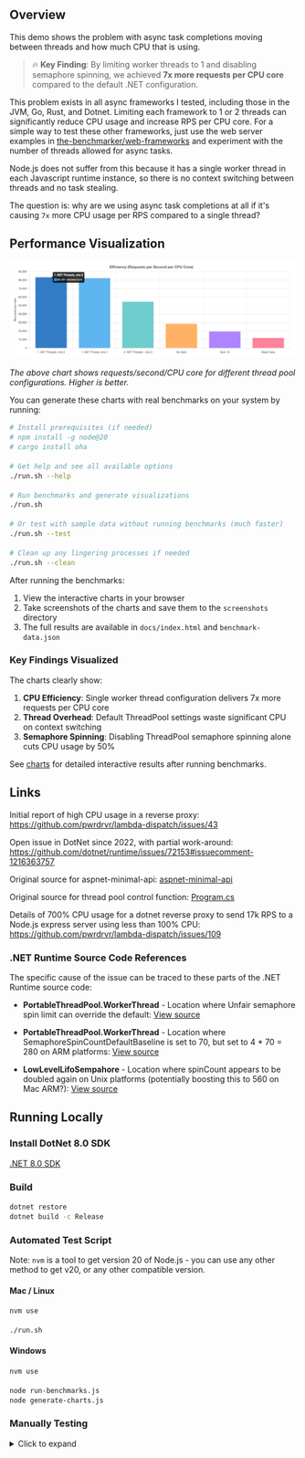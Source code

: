 ## Overview

This demo shows the problem with async task completions moving between threads and how much CPU that is using.

> 🔥 **Key Finding**: By limiting worker threads to 1 and disabling semaphore spinning, we achieved **7x more requests per CPU core** compared to the default .NET configuration.

This problem exists in all async frameworks I tested, including those in the JVM, Go, Rust, and Dotnet.  Limiting each framework to 1 or 2 threads can significantly reduce CPU usage and increase RPS per CPU core.  For a simple way to test these other frameworks, just use the web server examples in [the-benchmarker/web-frameworks](https://github.com/the-benchmarker/web-frameworks) and experiment with the number of threads allowed for async tasks.

Node.js does not suffer from this because it has a single worker thread in each Javascript runtime instance, so there is no context switching between threads and no task stealing.

The question is: why are we using async task completions at all if it's causing `7x` more CPU usage per RPS compared to a single thread?

## Performance Visualization

![Efficiency Chart](screenshots/efficiency-chart.png)

*The above chart shows requests/second/CPU core for different thread pool configurations. Higher is better.*

You can generate these charts with real benchmarks on your system by running:

```bash
# Install prerequisites (if needed)
# npm install -g node@20
# cargo install oha

# Get help and see all available options
./run.sh --help

# Run benchmarks and generate visualizations
./run.sh

# Or test with sample data without running benchmarks (much faster)
./run.sh --test

# Clean up any lingering processes if needed
./run.sh --clean
```

After running the benchmarks:
1. View the interactive charts in your browser
2. Take screenshots of the charts and save them to the `screenshots` directory
3. The full results are available in `docs/index.html` and `benchmark-data.json`

### Key Findings Visualized

The charts clearly show:

1. **CPU Efficiency**: Single worker thread configuration delivers 7x more requests per CPU core
2. **Thread Overhead**: Default ThreadPool settings waste significant CPU on context switching
3. **Semaphore Spinning**: Disabling ThreadPool semaphore spinning alone cuts CPU usage by 50%

See [charts](docs/index.html) for detailed interactive results after running benchmarks.

## Links

Initial report of high CPU usage in a reverse proxy: https://github.com/pwrdrvr/lambda-dispatch/issues/43

Open issue in DotNet since 2022, with partial work-around: https://github.com/dotnet/runtime/issues/72153#issuecomment-1216363757

Original source for aspnet-minimal-api: [aspnet-minimal-api](https://github.com/the-benchmarker/web-frameworks/tree/master/csharp/aspnet-minimal-api)

Original source for thread pool control function: [Program.cs](https://github.com/pwrdrvr/lambda-dispatch/blob/e5e32a0d5bdbbfb6e89acaedaf4bf2ec7d0de177/src/PwrDrvr.LambdaDispatch.Router/Program.cs#L8-L74s)

Details of 700% CPU usage for a dotnet reverse proxy to send 17k RPS to a Node.js express server using less than 100% CPU: https://github.com/pwrdrvr/lambda-dispatch/issues/109

### .NET Runtime Source Code References

The specific cause of the issue can be traced to these parts of the .NET Runtime source code:

- **PortableThreadPool.WorkerThread** - Location where Unfair semaphore spin limit can override the default: [View source](https://github.com/dotnet/runtime/blob/599996a65fd7c4e239215bcea460bf8a23303dae/src/libraries/System.Private.CoreLib/src/System/Threading/PortableThreadPool.WorkerThread.cs#L53C21-L58)

- **PortableThreadPool.WorkerThread** - Location where SemaphoreSpinCountDefaultBaseline is set to 70, but set to 4 * 70 = 280 on ARM platforms: [View source](https://github.com/dotnet/runtime/blob/599996a65fd7c4e239215bcea460bf8a23303dae/src/libraries/System.Private.CoreLib/src/System/Threading/PortableThreadPool.WorkerThread.cs#L18-L27)

- **LowLevelLifoSempahore** - Location where spinCount appears to be doubled again on Unix platforms (potentially boosting this to 560 on Mac ARM?): [View source](https://github.com/dotnet/runtime/blob/599996a65fd7c4e239215bcea460bf8a23303dae/src/libraries/System.Private.CoreLib/src/System/Threading/LowLevelLifoSemaphore.cs#L97-L100)

## Running Locally

### Install DotNet 8.0 SDK

[.NET 8.0 SDK](https://dotnet.microsoft.com/en-us/download/dotnet/8.0)

### Build

```bash
dotnet restore
dotnet build -c Release
```

### Automated Test Script

Note: `nvm` is a tool to get version 20 of Node.js - you can use any other method to get v20, or any other compatible version.

#### Mac / Linux

```bash
nvm use

./run.sh
```

#### Windows

```bash
nvm use

node run-benchmarks.js
node generate-charts.js
```

### Manually Testing

<details>
<summary>Click to expand</summary>
#### Run

```bash
# Base case - Uses 600-670% CPU to deliver 130k-140k RPS
# ~22k RPS per CPU core
# This *as fast* as Node.js with express.js per CPU core
dotnet run -c Release --project src/web/web.csproj

# Disabling Semaphore spinning - Uses 266-320% CPU to deliver 115k-130k RPS
# ~43k RPS per CPU core
DOTNET_ThreadPool_UnfairSemaphoreSpinLimit=0 dotnet run -c Release --project src/web/web.csproj

# Note on `oha` CPU usage
# `oha` (Rust) is using 200-300% CPU to geneate the above requests with default Tokio async runtime config

# Limiting `oha` to 1 thread - Uses 700% CPU to deliver 100k RPS
# 14k RPS per CPU core
dotnet run -c Release --project src/web/web.csproj

# Limiting `oha` to 1 thread and disabling Semaphore spinning - Uses 300% CPU to deliver 90k RPS
# 30k RPS per CPU core
# `oha` uses 90% CPU
DOTNET_ThreadPool_UnfairSemaphoreSpinLimit=0 dotnet run -c Release --project src/web/web.csproj

# Limiting `oha` to 2 threads and disabling Semaphore spinning - Uses 330% CPU to deliver 120k-140k RPS
# 43k RPS per CPU core
# `oha` uses 160% CPU
DOTNET_ThreadPool_UnfairSemaphoreSpinLimit=0 dotnet run -c Release --project src/web/web.csproj

# Limiting dotnet to 1 thread, disabling Semaphore spinning, and limiting `oha` to 2 threads
# Uses 114% CPU to deliver 120k-130k RPS
# 105k RPS per CPU core
# 🔥 4.8x RPS per CPU core compared to base case 🔥
# `oha` uses 125% CPU
# Note: 1 thread can get a little wonky with the async completions
 LAMBDA_DISPATCH_MaxWorkerThreads=1 DOTNET_ThreadPool_UnfairSemaphoreSpinLimit=0 dotnet run -c Release --project src/web/web.csproj

 # Limitng the IO completion port threads to 1 has no effect on CPU usage
```

#### Testing

```bash
# Smoke Test
curl http://localhost:5001/user/1234

# Load Test
# In this case oha will use too many threads and will be slower with 2x to 3x more CPU usage than necessary
# Incidentally, this is the same problem that dotnet is having with async task completions / spin waits / work stealing
oha -c 20 -z 60s http://localhost:5001/user/1234

# Load test with 1 Tokio runtime thread - 20 concurrent sockets
TOKIO_WORKER_THREADS=1 oha -c 20 -z 60s http://localhost:5001/user/1234

# Load test with 1 Tokio runtime thread - 100 concurrent sockets
TOKIO_WORKER_THREADS=1 oha -c 100 -z 60s http://localhost:5001/user/1234
```
</details>
